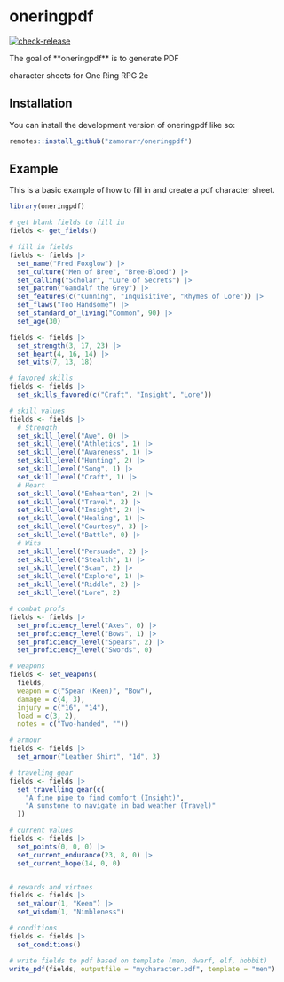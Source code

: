 
<!-- README.md is generated from README.Rmd. Please edit that file -->

# oneringpdf

<!-- badges: start -->

[![check-release](https://github.com/zamorarr/oneringpdf/actions/workflows/check-release.yaml/badge.svg)](https://github.com/zamorarr/oneringpdf/actions/workflows/check-release.yaml)
<!-- badges: end --> The goal of **oneringpdf** is to generate PDF
character sheets for One Ring RPG 2e

## Installation

You can install the development version of oneringpdf like so:

``` r
remotes::install_github("zamorarr/oneringpdf")
```

## Example

This is a basic example of how to fill in and create a pdf character
sheet.

``` r
library(oneringpdf)

# get blank fields to fill in
fields <- get_fields()

# fill in fields
fields <- fields |>
  set_name("Fred Foxglow") |>
  set_culture("Men of Bree", "Bree-Blood") |>
  set_calling("Scholar", "Lure of Secrets") |>
  set_patron("Gandalf the Grey") |>
  set_features(c("Cunning", "Inquisitive", "Rhymes of Lore")) |>
  set_flaws("Too Handsome") |> 
  set_standard_of_living("Common", 90) |>
  set_age(30)

fields <- fields |>
  set_strength(3, 17, 23) |>
  set_heart(4, 16, 14) |>
  set_wits(7, 13, 18)

# favored skills
fields <- fields |>
  set_skills_favored(c("Craft", "Insight", "Lore"))

# skill values
fields <- fields |>
  # Strength
  set_skill_level("Awe", 0) |>
  set_skill_level("Athletics", 1) |>
  set_skill_level("Awareness", 1) |>
  set_skill_level("Hunting", 2) |>
  set_skill_level("Song", 1) |>
  set_skill_level("Craft", 1) |>
  # Heart
  set_skill_level("Enhearten", 2) |>
  set_skill_level("Travel", 2) |>
  set_skill_level("Insight", 2) |>
  set_skill_level("Healing", 1) |>
  set_skill_level("Courtesy", 3) |>
  set_skill_level("Battle", 0) |>
  # Wits
  set_skill_level("Persuade", 2) |>
  set_skill_level("Stealth", 1) |>
  set_skill_level("Scan", 2) |>
  set_skill_level("Explore", 1) |>
  set_skill_level("Riddle", 2) |>
  set_skill_level("Lore", 2)

# combat profs
fields <- fields |>
  set_proficiency_level("Axes", 0) |>
  set_proficiency_level("Bows", 1) |>
  set_proficiency_level("Spears", 2) |>
  set_proficiency_level("Swords", 0)

# weapons
fields <- set_weapons(
  fields,
  weapon = c("Spear (Keen)", "Bow"),
  damage = c(4, 3),
  injury = c("16", "14"),
  load = c(3, 2),
  notes = c("Two-handed", ""))

# armour
fields <- fields |>
  set_armour("Leather Shirt", "1d", 3)

# traveling gear
fields <- fields |>
  set_travelling_gear(c(
    "A fine pipe to find comfort (Insight)",
    "A sunstone to navigate in bad weather (Travel)"
  ))

# current values
fields <- fields |>
  set_points(0, 0, 0) |>
  set_current_endurance(23, 8, 0) |>
  set_current_hope(14, 0, 0)


# rewards and virtues
fields <- fields |>
  set_valour(1, "Keen") |>
  set_wisdom(1, "Nimbleness")

# conditions
fields <- fields |>
  set_conditions()
```

``` r
# write fields to pdf based on template (men, dwarf, elf, hobbit)
write_pdf(fields, outputfile = "mycharacter.pdf", template = "men")
```
